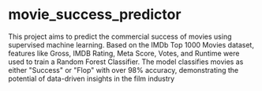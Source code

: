 # movie_success_predictor

This project aims to predict the commercial success of movies using supervised machine learning. Based on the IMDb Top 1000 Movies dataset, features like Gross, IMDB Rating, Meta Score, Votes, and Runtime were used to train a Random Forest Classifier. The model classifies movies as either "Success" or "Flop" with over 98% accuracy, demonstrating the potential of data-driven insights in the film industry
